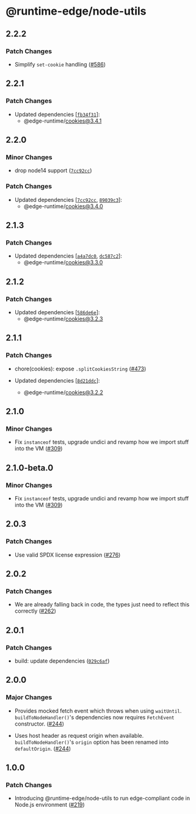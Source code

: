 # @runtime-edge/node-utils

## 2.2.2

### Patch Changes

- Simplify `set-cookie` handling ([#586](https://github.com/khulnasoft/runtime-edge/pull/586))

## 2.2.1

### Patch Changes

- Updated dependencies [[`fb34f31`](https://github.com/khulnasoft/runtime-edge/commit/fb34f3172cf5f32c8e70151c2dcfdc5913ac8b8c)]:
  - @edge-runtime/cookies@3.4.1

## 2.2.0

### Minor Changes

- drop node14 support ([`7cc92cc`](https://github.com/khulnasoft/runtime-edge/commit/7cc92ccd190c2d96483202d9f2e1a523778d1f48))

### Patch Changes

- Updated dependencies [[`7cc92cc`](https://github.com/khulnasoft/runtime-edge/commit/7cc92ccd190c2d96483202d9f2e1a523778d1f48), [`89039c3`](https://github.com/khulnasoft/runtime-edge/commit/89039c3680f9fbef9b83af4b56d94bd3d1cf4253)]:
  - @edge-runtime/cookies@3.4.0

## 2.1.3

### Patch Changes

- Updated dependencies [[`a4a7dc0`](https://github.com/khulnasoft/runtime-edge/commit/a4a7dc09e4ba2debc9d336ca5fca03fea0c60248), [`dc587c2`](https://github.com/khulnasoft/runtime-edge/commit/dc587c27e71cc9f717c9c58de85663156eab914b)]:
  - @edge-runtime/cookies@3.3.0

## 2.1.2

### Patch Changes

- Updated dependencies [[`586de6e`](https://github.com/khulnasoft/runtime-edge/commit/586de6e7bc7bb18121ed2853a4598077a46a21cf)]:
  - @edge-runtime/cookies@3.2.3

## 2.1.1

### Patch Changes

- chore(cookies): expose `.splitCookiesString` ([#473](https://github.com/khulnasoft/runtime-edge/pull/473))

- Updated dependencies [[`8d21ddc`](https://github.com/khulnasoft/runtime-edge/commit/8d21ddc0dd9d37abb02a902f69c3902469a22a68)]:
  - @edge-runtime/cookies@3.2.2

## 2.1.0

### Minor Changes

- Fix `instanceof` tests, upgrade undici and revamp how we import stuff into the VM ([#309](https://github.com/khulnasoft/runtime-edge/pull/309))

## 2.1.0-beta.0

### Minor Changes

- Fix `instanceof` tests, upgrade undici and revamp how we import stuff into the VM ([#309](https://github.com/khulnasoft/runtime-edge/pull/309))

## 2.0.3

### Patch Changes

- Use valid SPDX license expression ([#276](https://github.com/khulnasoft/runtime-edge/pull/276))

## 2.0.2

### Patch Changes

- We are already falling back in code, the types just need to reflect this correctly ([#262](https://github.com/khulnasoft/runtime-edge/pull/262))

## 2.0.1

### Patch Changes

- build: update dependencies ([`029c6af`](https://github.com/khulnasoft/runtime-edge/commit/029c6afe2b1a56a1c105663de6b0d6715a7b4f0a))

## 2.0.0

### Major Changes

- Provides mocked fetch event which throws when using `waitUntil`. `buildToNodeHandler()`'s dependencies now requires `FetchEvent` constructor. ([#244](https://github.com/khulnasoft/runtime-edge/pull/244))

- Uses host header as request origin when available. `buildToNodeHandler()`'s `origin` option has been renamed into `defaultOrigin`. ([#244](https://github.com/khulnasoft/runtime-edge/pull/244))

## 1.0.0

### Patch Changes

- Introducing @runtime-edge/node-utils to run edge-compliant code in Node.js environment ([#219](https://github.com/khulnasoft/runtime-edge/pull/219))

